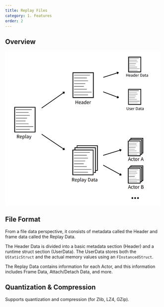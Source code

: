 ```yaml
---
title: Replay Files
category: 1. Features
order: 2
---
```


## Overview

<img src="../../images/ReplayFileFormat.png" width="500" />	

## File Format

From a file data perspective, it consists of metadata called the Header and frame data called the Replay Data.

The Header Data is divided into a basic metadata section (Header) and a runtime struct section (UserData). The UserData stores both the `UStaticStruct` and the actual memory values using an `FInstancedStruct`.

The Replay Data contains information for each Actor, and this information includes Frame Data, Attach/Detach Data, and more.


## Quantization & Compression

Supports quantization and compression (for Zlib, LZ4, GZip).